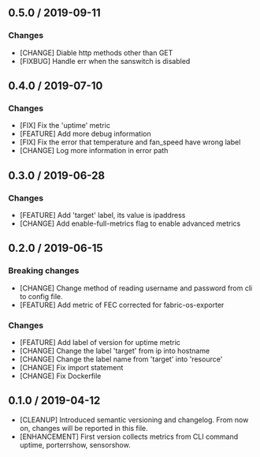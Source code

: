 ## 0.5.0 / 2019-09-11
### Changes
* [CHANGE] Diable http methods other than GET
* [FIXBUG] Handle err when the sanswitch is disabled

## 0.4.0 / 2019-07-10
### Changes
* [FIX] Fix the 'uptime' metric
* [FEATURE] Add more debug information
* [FIX] Fix the error that temperature and fan_speed have wrong label
* [CHANGE] Log more information in error path

## 0.3.0 / 2019-06-28
### Changes
* [FEATURE] Add 'target' label, its value is ipaddress
* [CHANGE] Add enable-full-metrics flag to enable advanced metrics

## 0.2.0 / 2019-06-15
### **Breaking changes**
* [CHANGE] Change method of reading username and password from cli to config file.
* [FEATURE] Add metric of FEC corrected for fabric-os-exporter
### Changes
* [FEATURE] Add label of version for uptime metric
* [CHANGE] Change the label 'target' from ip into hostname
* [CHANGE] Change the label name from 'target' into 'resource'
* [CHANGE] Fix import statement
* [CHANGE] Fix Dockerfile

## 0.1.0 / 2019-04-12
* [CLEANUP] Introduced semantic versioning and changelog. From now on,
  changes will be reported in this file.
* [ENHANCEMENT] First version collects metrics from CLI command uptime,
  porterrshow, sensorshow.

